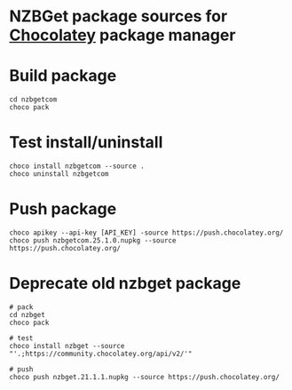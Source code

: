# NZBGet package sources for [Chocolatey](https://chocolatey.org) package manager

# Build package

```
cd nzbgetcom
choco pack
```

# Test install/uninstall
```
choco install nzbgetcom --source .
choco uninstall nzbgetcom
```

# Push package

```
choco apikey --api-key [API_KEY] -source https://push.chocolatey.org/
choco push nzbgetcom.25.1.0.nupkg --source https://push.chocolatey.org/
```

# Deprecate old nzbget package
```
# pack
cd nzbget
choco pack

# test
choco install nzbget --source "'.;https://community.chocolatey.org/api/v2/'"

# push
choco push nzbget.21.1.1.nupkg --source https://push.chocolatey.org/
```
